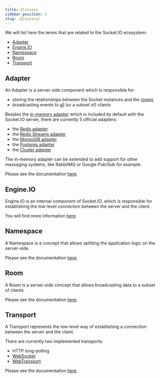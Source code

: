 ```yaml
---
title: Glossary
sidebar_position: 2
slug: /glossary/
---
```


We will list here the terms that are related to the Socket.IO ecosystem:

- [Adapter](#adapter)
- [Engine.IO](#engineio)
- [Namespace](#namespace)
- [Room](#room)
- [Transport](#transport)

## Adapter

An Adapter is a server-side component which is responsible for:

- storing the relationships between the Socket instances and the [rooms](../04-Events/rooms.md)
- broadcasting events to [all](../04-Events/broadcasting-events.md) (or a subset of) clients

Besides the [in-memory adapter](https://github.com/socketio/socket.io-adapter/) which is included by default with the Socket.IO server, there are currently 5 official adapters:

- the [Redis adapter](../05-Adapters/adapter-redis.md)
- the [Redis Streams adapter](../05-Adapters/adapter-redis-streams.md)
- the [MongoDB adapter](../05-Adapters/adapter-mongo.md)
- the [Postgres adapter](../05-Adapters/adapter-postgres.md)
- the [Cluster adapter](../05-Adapters/adapter-cluster.md)

The in-memory adapter can be extended to add support for other messaging systems, like RabbitMQ or Google Pub/Sub for example.

Please see the documentation [here](../05-Adapters/adapter.md).

## Engine.IO

Engine.IO is an internal component of Socket.IO, which is responsible for establishing the low-level connection between the server and the client.

You will find more information [here](../01-Documentation/how-it-works.md).

## Namespace

A Namespace is a concept that allows splitting the application logic on the server-side.

Please see the documentation [here](../06-Advanced/namespaces.md).

## Room

A Room is a server-side concept that allows broadcasting data to a subset of clients.

Please see the documentation [here](../04-Events/rooms.md).

## Transport

A Transport represents the low-level way of establishing a connection between the server and the client.

There are currently two implemented transports:

- HTTP long-polling
- [WebSocket](https://developer.mozilla.org/en-US/docs/Web/API/WebSockets_API)
- [WebTransport](https://developer.mozilla.org/en-US/docs/Web/API/WebTransport_API)

Please see the documentation [here](../01-Documentation/how-it-works.md#transports).
